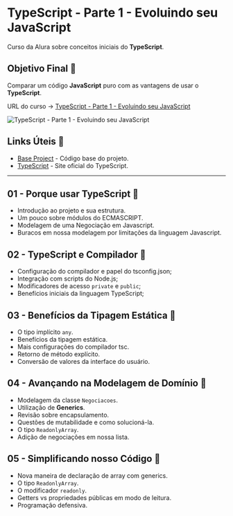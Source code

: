 # TypeScript - Parte 1 - Evoluindo seu JavaScript

Curso da Alura sobre conceitos iniciais do **TypeScript**.

## Objetivo Final &#x1F3AF;

Comparar um código **JavaScript** puro com as vantagens de usar o **TypeScript**.

URL do curso -> [TypeScript - Parte 1 - Evoluindo seu JavaScript](https://cursos.alura.com.br/course/typescript-evoluindo-javascript)

![TypeScript - Parte 1 - Evoluindo seu JavaScript](https://www.alura.com.br/assets/api/share/curso-typescript-evoluindo-javascript.png)

## Links Úteis &#x1F517;
* [Base Project](https://github.com/alura-cursos/typescript-curso-1/archive/refs/heads/arquivos-iniciais.zip) - Código base do projeto.
* [TypeScript](https://www.typescriptlang.org/) - Site oficial do TypeScript.

***

## 01 - Porque usar TypeScript &#x1F516;
* Introdução ao projeto e sua estrutura.
* Um pouco sobre módulos do ECMASCRIPT.
* Modelagem de uma Negociação em Javascript.
* Buracos em nossa modelagem por limitações da linguagem Javascript.

## 02 - TypeScript e Compilador &#x1F516;
* Configuração do compilador e papel do tsconfig.json;
* Integração com scripts do Node.js;
* Modificadores de acesso `private` e `public`;
* Benefícios iniciais da linguagem TypeScript;

## 03 - Benefícios da Tipagem Estática &#x1F516;
* O tipo implícito `any`.
* Benefícios da tipagem estática.
* Mais configurações do compilador tsc.
* Retorno de método explícito.
* Conversão de valores da interface do usuário.

## 04 - Avançando na Modelagem de Domínio &#x1F516;
* Modelagem da classe `Negociacoes`.
* Utilização de **Generics**.
* Revisão sobre encapsulamento.
* Questões de mutabilidade e como solucioná-la.
* O tipo `ReadonlyArray`.
* Adição de negociações em nossa lista.

## 05 - Simplificando nosso Código &#x1F516;
* Nova maneira de declaração de array com generics.
* O tipo `ReadonlyArray`.
* O modificador `readonly`.
* Getters vs propriedades públicas em modo de leitura.
* Programação defensiva.